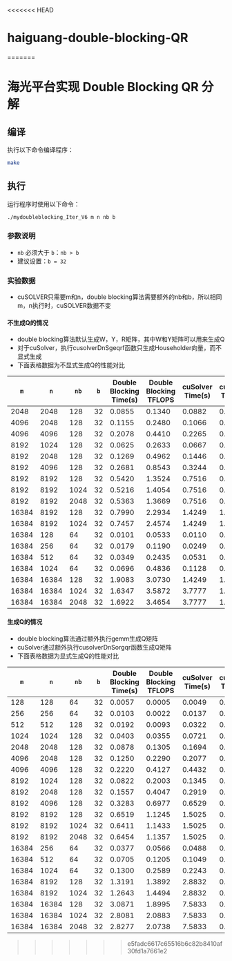 <<<<<<< HEAD
# haiguang-double-blocking-QR
=======
# 海光平台实现 Double Blocking QR 分解

## 编译
执行以下命令编译程序：
```bash
make
```

## 执行
运行程序时使用以下命令：
```bash
./mydoubleblocking_Iter_V6 m n nb b
```

### 参数说明
- `nb` 必须大于 `b`：`nb > b`
- 建议设置：`b = 32`

### 实验数据
- cuSOLVER只需要m和n，double blocking算法需要额外的nb和b，所以相同m，n执行时，cuSOLVER数据不变

#### 不生成Q的情况
- double blocking算法默认生成W，Y，R矩阵，其中W和Y矩阵可以用来生成Q
- 对于cuSolver，执行cusolverDnSgeqrf函数只生成Householder向量，而不显式生成
- 下面表格数据为不显式生成Q的性能对比
  
| `m`     | `n`     | `nb`   | `b`   | Double Blocking Time(s) | Double Blocking TFLOPS | cuSolver Time(s) | cuSolver TFLOPS |  
|---------|---------|--------|-------|--------------------------|------------------------|------------------|----------------|  
| 2048    | 2048    | 128    | 32    | 0.0855                   | 0.1340                 | 0.0882           | 0.1299         |  
| 4096    | 2048    | 128    | 32    | 0.1155                   | 0.2480                 | 0.1066           | 0.2686         |  
| 4096    | 4096    | 128    | 32    | 0.2078                   | 0.4410                 | 0.2265           | 0.4044         |  
| 8192    | 1024    | 128    | 32    | 0.0625                   | 0.2633                 | 0.0667           | 0.2470         |  
| 8192    | 2048    | 128    | 32    | 0.1269                   | 0.4962                 | 0.1446           | 0.4355         |  
| 8192    | 4096    | 128    | 32    | 0.2681                   | 0.8543                 | 0.3244           | 0.7061         |  
| 8192    | 8192    | 128    | 32    | 0.5420                   | 1.3524                 | 0.7516           | 0.9753         |  
| 8192    | 8192    | 1024   | 32    | 0.5216                   | 1.4054                 | 0.7516           | 0.9753         |  
| 8192    | 8192    | 2048   | 32    | 0.5363                   | 1.3669                 | 0.7516           | 0.9753         |  
| 16384   | 8192    | 128    | 32    | 0.7990                   | 2.2934                 | 1.4249           | 1.2861         |  
| 16384   | 8192    | 1024   | 32    | 0.7457                   | 2.4574                 | 1.4249           | 1.2861         |  
| 16384   | 128     | 64     | 32    | 0.0101                   | 0.0533                 | 0.0110           | 0.0488         |  
| 16384   | 256     | 64     | 32    | 0.0179                   | 0.1190                 | 0.0249           | 0.0857         |  
| 16384   | 512     | 64     | 32    | 0.0349                   | 0.2435                 | 0.0531           | 0.2983         |  
| 16384   | 1024    | 64     | 32    | 0.0696                   | 0.4836                 | 0.1128           | 0.2983         |  
| 16384   | 16384   | 128    | 32    | 1.9083                   | 3.0730                 | 1.4249           | 1.2861         |  
| 16384   | 16384   | 1024   | 32    | 1.6347                   | 3.5872                 | 3.7777           | 1.5523         |  
| 16384   | 16384   | 2048   | 32    | 1.6922                   | 3.4654                 | 3.7777           | 1.5523         |  


#### 生成Q的情况
- double blocking算法通过额外执行gemm生成Q矩阵
- cuSolver通过额外执行cusolverDnSorgqr函数生成Q矩阵
- 下面表格数据为显式生成Q的性能对比
  
| `m`     | `n`     | `nb`   | `b`   | Double Blocking Time(s) | Double Blocking TFLOPS | cuSolver Time(s) | cuSolver TFLOPS |  
|---------|---------|--------|-------|--------------------------|------------------------|------------------|----------------|  
| 128     | 128     | 64     | 32    | 0.0057                   | 0.0005                 | 0.0049           | 0.0006         |  
| 256     | 256     | 64     | 32    | 0.0103                   | 0.0022                 | 0.0137           | 0.0016         |  
| 512     | 512     | 128    | 32    | 0.0192                   | 0.0093                 | 0.0322           | 0.0056         |  
| 1024    | 1024    | 128    | 32    | 0.0403                   | 0.0355                 | 0.0721           | 0.0198         |  
| 2048    | 2048    | 128    | 32    | 0.0878                   | 0.1305                 | 0.1694           | 0.0676         |  
| 4096    | 2048    | 128    | 32    | 0.1250                   | 0.2290                 | 0.2077           | 0.1378         |  
| 4096    | 4096    | 128    | 32    | 0.2220                   | 0.4127                 | 0.4432           | 0.2067         |  
| 8192    | 1024    | 128    | 32    | 0.0822                   | 0.2003                 | 0.1345           | 0.1224         |  
| 8192    | 2048    | 128    | 32    | 0.1557                   | 0.4047                 | 0.2919           | 0.2158         |  
| 8192    | 4096    | 128    | 32    | 0.3283                   | 0.6977                 | 0.6529           | 0.3508         |  
| 8192    | 8192    | 128    | 32    | 0.6519                   | 1.1245                 | 1.5025           | 0.4879         |  
| 8192    | 8192    | 1024   | 32    | 0.6411                   | 1.1433                 | 1.5025           | 0.4879         |  
| 8192    | 8192    | 2048   | 32    | 0.6454                   | 1.1357                 | 1.5025           | 0.4879         |  
| 16384   | 256     | 64     | 32    | 0.0377                   | 0.0566                 | 0.0488           | 0.0438         |  
| 16384   | 512     | 64     | 32    | 0.0705                   | 0.1205                 | 0.1049           | 0.0810         |  
| 16384   | 1024    | 64     | 32    | 0.1300                   | 0.2589                 | 0.2243           | 0.1500         |  
| 16384   | 8192    | 128    | 32    | 1.3191                   | 1.3892                 | 2.8832           | 0.6356         |  
| 16384   | 8192    | 1024   | 32    | 1.2643                   | 1.4494                 | 2.8832           | 0.6356         |  
| 16384   | 16384   | 128    | 32    | 3.0871                   | 1.8995                 | 7.5833           | 0.7733         |  
| 16384   | 16384   | 1024   | 32    | 2.8081                   | 2.0883                 | 7.5833           | 0.7733         |  
| 16384   | 16384   | 2048   | 32    | 2.8277                   | 2.0738                 | 7.5833           | 0.7733         |  
  
>>>>>>> e5fadc6617c65516b6c82b8410af30fd1a7661e2
